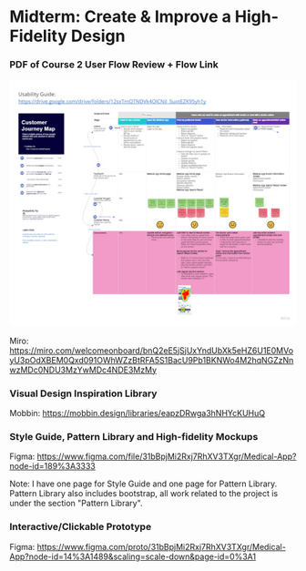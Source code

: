 # Midterm: Create & Improve a High-Fidelity Design

### PDF of Course 2 User Flow Review + Flow Link

![User Flow](https://github.com/yyc-github/udacity_user_experience/blob/main/Create%20&%20Improve%20a%20High-Fidelity%20Design/Medical%20App%20-%20Project%202%20-%20Usability%20Study%20-%20Iteration%201.jpg?raw=true)

Miro: https://miro.com/welcomeonboard/bnQ2eE5jSjUxYndUbXk5eHZ6U1E0MVoyU3pOdXBEM0Qxd091OWhWZzBtRFA5S1BacU9Pb1BKNWo4M2hqNGZzNnwzMDc0NDU3MzYwMDc4NDE3MzMy

### Visual Design Inspiration Library
Mobbin: https://mobbin.design/libraries/eapzDRwga3hNHYcKUHuQ

### Style Guide, Pattern Library and High-fidelity Mockups
Figma: https://www.figma.com/file/31bBpjMi2Rxj7RhXV3TXgr/Medical-App?node-id=189%3A3333

Note: I have one page for Style Guide and one page for Pattern Library. Pattern Library also includes bootstrap, all work related to the project is under the section "Pattern Library".

### Interactive/Clickable Prototype
Figma: https://www.figma.com/proto/31bBpjMi2Rxj7RhXV3TXgr/Medical-App?node-id=14%3A1489&scaling=scale-down&page-id=0%3A1
